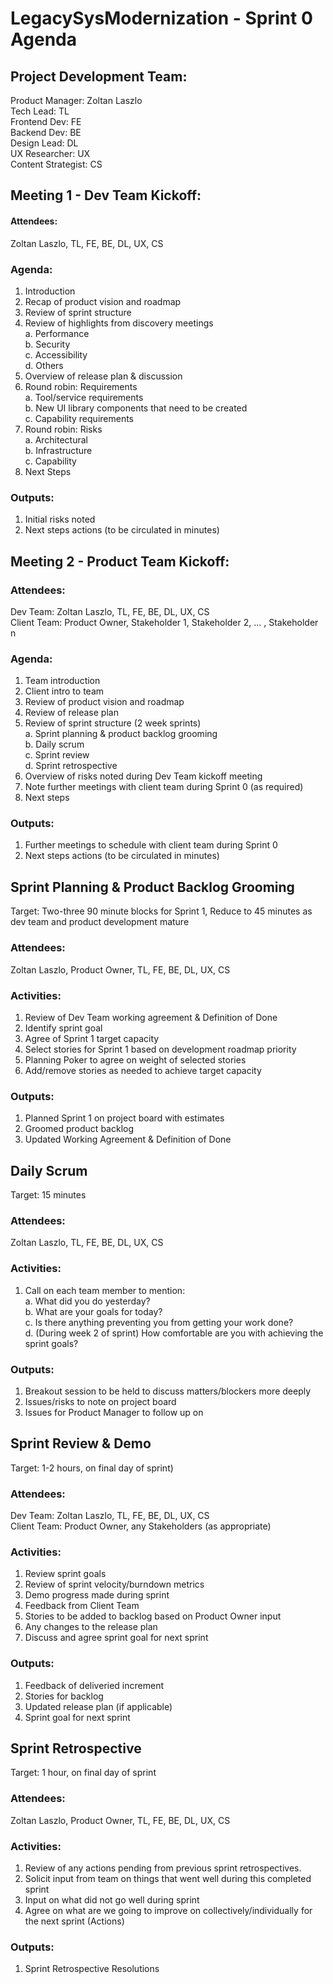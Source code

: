 # LegacySysModernization - Sprint 0 Agenda

## Project Development Team:  
Product Manager: Zoltan Laszlo  
Tech Lead: TL  
Frontend Dev: FE   
Backend Dev: BE  
Design Lead: DL  
UX Researcher: UX  
Content Strategist: CS  


## Meeting 1 - Dev Team Kickoff:  
#### Attendees: 
Zoltan Laszlo, TL, FE, BE, DL, UX, CS
### Agenda:
  1. Introduction
  2. Recap of product vision and roadmap
  3. Review of sprint structure 
  4. Review of highlights from discovery meetings  
    a. Performance  
    b. Security  
    c. Accessibility  
    d. Others  
  5. Overview of release plan & discussion
  6. Round robin: Requirements  
    a. Tool/service requirements  
    b. New UI library components that need to be created  
    c. Capability requirements  
  7. Round robin: Risks    
    a. Architectural  
    b. Infrastructure  
    c. Capability  
  8. Next Steps
### Outputs:
  1. Initial risks noted
  2. Next steps actions (to be circulated in minutes)

## Meeting 2 - Product Team Kickoff:  
### Attendees:
Dev Team: Zoltan Laszlo, TL, FE, BE, DL, UX, CS  
Client Team: Product Owner, Stakeholder 1, Stakeholder 2, ... , Stakeholder n  
### Agenda:
  1. Team introduction
  2. Client intro to team
  2. Review of product vision and roadmap
  3. Review of release plan
  4. Review of sprint structure (2 week sprints)  
    a. Sprint planning & product backlog grooming  
    b. Daily scrum  
    c. Sprint review  
    d. Sprint retrospective  
  5. Overview of risks noted during Dev Team kickoff meeting
  6. Note further meetings with client team during Sprint 0 (as required)
  7. Next steps
  ### Outputs:
  1. Further meetings to schedule with client team during Sprint 0
  2. Next steps actions (to be circulated in minutes)
    
## Sprint Planning & Product Backlog Grooming 
Target: Two-three 90 minute blocks for Sprint 1, Reduce to 45 minutes as dev team and product development mature
### Attendees: 
Zoltan Laszlo, Product Owner, TL, FE, BE, DL, UX, CS  
### Activities:
  1. Review of Dev Team working agreement & Definition of Done 
  2. Identify sprint goal
  3. Agree of Sprint 1 target capacity
  4. Select stories for Sprint 1 based on development roadmap priority
  5. Planning Poker to agree on weight of selected stories
  6. Add/remove stories as needed to achieve target capacity
### Outputs:
  1. Planned Sprint 1 on project board with estimates
  2. Groomed product backlog
  3. Updated Working Agreement & Definition of Done

## Daily Scrum 
Target: 15 minutes
### Attendees:
Zoltan Laszlo, TL, FE, BE, DL, UX, CS  
### Activities:
  1. Call on each team member to mention:  
    a. What did you do yesterday?  
    b. What are your goals for today?  
    c. Is there anything preventing you from getting your work done?  
    d. (During week 2 of sprint) How comfortable are you with achieving the sprint goals?  
### Outputs:
  1. Breakout session to be held to discuss matters/blockers more deeply
  2. Issues/risks to note on project board
  3. Issues for Product Manager to follow up on

## Sprint Review & Demo
Target: 1-2 hours, on final day of sprint)
### Attendees:
Dev Team: Zoltan Laszlo, TL, FE, BE, DL, UX, CS  
Client Team: Product Owner, any Stakeholders (as appropriate)
### Activities:
  1. Review sprint goals
  2. Review of sprint velocity/burndown metrics
  3. Demo progress made during sprint
  4. Feedback from Client Team
  5. Stories to be added to backlog based on Product Owner input
  6. Any changes to the release plan
  7. Discuss and agree sprint goal for next sprint
### Outputs:
  1. Feedback of deliveried increment
  2. Stories for backlog
  3. Updated release plan (if applicable)
  4. Sprint goal for next sprint
  
## Sprint Retrospective 
Target: 1 hour, on final day of sprint
### Attendees: 
Zoltan Laszlo, Product Owner, TL, FE, BE, DL, UX, CS
### Activities:
  1. Review of any actions pending from previous sprint retrospectives.
  2. Solicit input from team on things that went well during this completed sprint
  3. Input on what did not go well during sprint
  4. Agree on what are we going to improve on collectively/individually for the next sprint (Actions)
### Outputs:
  1. Sprint Retrospective Resolutions
